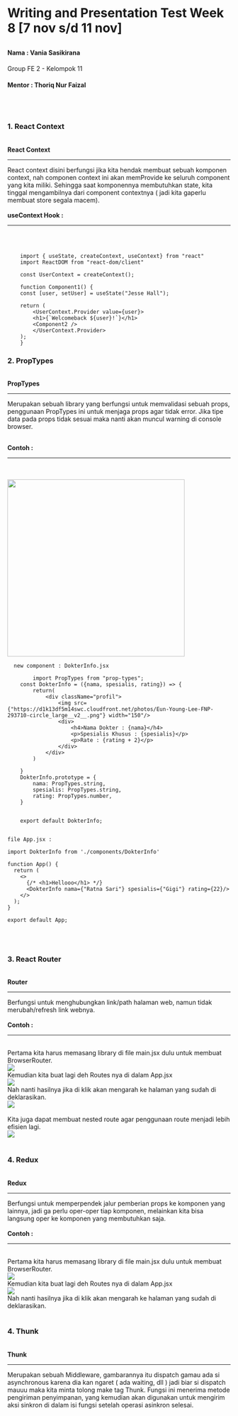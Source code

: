 # Writing and Presentation Test Week 8 [7 nov s/d 11 nov]
## <h4>Nama     : Vania Sasikirana</h4><h4></h4>Group FE 2 - Kelompok 11</h4> <h4>Mentor : Thoriq Nur Faizal</h4>

<br>
<br>


### **1. React Context**
<br><b>React Context</b><hr>
  
React context disini berfungsi jika kita hendak membuat sebuah komponen context, nah componen context ini akan memProvide ke seluruh component yang kita miliki. Sehingga saat komponennya membutuhkan state, kita tinggal mengambilnya dari component contextnya ( jadi kita gaperlu membuat store segala macem).<br><br>
<b>useContext Hook : </b><hr><br>
<br>

```
    import { useState, createContext, useContext} from "react"
    import ReactDOM from "react-dom/client"

    const UserContext = createContext();

    function Component1() {
    const [user, setUser] = useState("Jesse Hall");

    return (
        <UserContext.Provider value={user}>
        <h1>{`Welcomeback ${user}!`}</h1>
        <Component2 />
        </UserContext.Provider>
    );
    }
```


### **2. PropTypes**

<br><b>PropTypes</b><hr>
  
Merupakan sebuah library yang berfungsi untuk memvalidasi sebuah props, penggunaan PropTypes ini untuk menjaga props agar tidak error. Jika tipe data pada props tidak sesuai maka nanti akan muncul warning di console browser.<br><br>

<b>Contoh : </b><hr><br>
<br>
<img src="img/profil.jpg" width="400">


```
  new component : DokterInfo.jsx

        import PropTypes from "prop-types";
    const DokterInfo = ({nama, spesialis, rating}) => {
        return(
            <div className="profil">
                <img src={"https://d1k13df5m14swc.cloudfront.net/photos/Eun-Young-Lee-FNP-293710-circle_large__v2__.png"} width="150"/>  
                <div>
                    <h4>Nama Dokter : {nama}</h4>
                    <p>Spesialis Khusus : {spesialis}</p>
                    <p>Rate : {rating + 2}</p>
                </div>
            </div>
        )

    }
    DokterInfo.prototype = {
        nama: PropTypes.string,
        spesialis: PropTypes.string,
        rating: PropTypes.number,
    } 


    export default DokterInfo;
    
```

```
file App.jsx : 

import DokterInfo from './components/DokterInfo'

function App() {
  return (
    <>
      {/* <h1>Hellooo</h1> */}
      <DokterInfo nama={"Ratna Sari"} spesialis={"Gigi"} rating={22}/>
    </>
  );
}

export default App;

```

<br><br>


### **3. React Router**
<br><b>Router</b><hr>
  
Berfungsi untuk menghubungkan link/path halaman web, namun tidak merubah/refresh link webnya. <br><br>
<b>Contoh : </b><hr><br>
Pertama kita harus memasang library di file main.jsx dulu untuk membuat BrowserRouter.<br>
<img src="img/routes0.jpg"><br>
Kemudian kita buat lagi deh Routes nya di dalam App.jsx
<br>
<img src="img/routes.jpg" ><br>
Nah nanti hasilnya jika di klik akan mengarah ke halaman yang sudah di deklarasikan.<br>
<img src="img/routes2.jpg"><br><br>
Kita juga dapat membuat nested route agar penggunaan route menjadi lebih efisien lagi.<br>
<img src="img/routes3.jpg"><br><br>

### **4. Redux**
<br><b>Redux</b><hr>
  
Berfungsi untuk memperpendek jalur pemberian props ke komponen yang lainnya, jadi ga perlu oper-oper tiap komponen, melainkan kita bisa langsung oper ke komponen yang membutuhkan saja. <br><br>
<b>Contoh : </b><hr><br>
Pertama kita harus memasang library di file main.jsx dulu untuk membuat BrowserRouter.<br>
<img src="img/routes0.jpg"><br>
Kemudian kita buat lagi deh Routes nya di dalam App.jsx
<br>
<img src="img/routes.jpg" ><br>
Nah nanti hasilnya jika di klik akan mengarah ke halaman yang sudah di deklarasikan.<br><br>


### **4. Thunk**
<br><b>Thunk</b><hr>
  
Merupakan sebuah Middleware, gambarannya itu dispatch gamau ada si asynchronous karena dia kan ngaret ( ada waiting, dll ) jadi biar si dispatch mauuu maka kita minta tolong make tag Thunk.  Fungsi ini menerima metode pengiriman penyimpanan, yang kemudian akan digunakan untuk mengirim aksi sinkron di dalam isi fungsi setelah operasi asinkron selesai. <br><br>